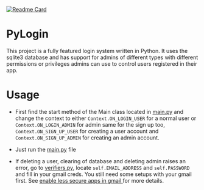 [![Readme Card](https://github-readme-stats.vercel.app/api/pin/?username=teddbug-S&repo=PyLogin)](https://github.com/anuraghazra/github-readme-stats)

# PyLogin
This project is a fully featured login system written in Python. It uses the sqlite3 database and has support for admins of different types with different permissions or privileges admins can use to control users registered in their app.

# Usage
  - First find the start method of the Main class located in [main.py](login_system/main.py) and change the context to either `Context.ON_LOGIN_USER` for a normal user or `Context.ON_LOGIN_ADMIN` for admin
  same for the sign up too, `Context.ON_SIGN_UP_USER` for creating a user account and `Context.ON_SIGN_UP_ADMIN` for creating an admin account.
  
  - Just run the [main.py](login_system/main.py) file
  
  - If deleting a user, clearing of database and deleting admin raises an error, go to [verifiers.py](login_system/services/verifiers.py), locate `self.EMAIL_ADDRESS` and `self.PASSWORD` and fill in your gmail creds. You still need some setups with your gmail first. See [enable less secure apps in gmail ](https://www.lifewire.com/unlock-gmail-for-a-new-email-program-or-service-1171974#:~:text=To%20enable%20%22less%20secure%22%20email%20programs%20to%20access,sure%20Allow%20less%20secure%20apps%20is%20On%20.) for more details.
